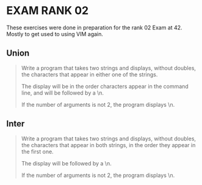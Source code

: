 # EXAM RANK 02

These exercises were done in preparation for the rank 02 Exam at 42. Mostly to get used to using VIM again.

## Union

> Write a program that takes two strings and displays, without doubles, the characters that appear in either one of the strings.
>
> The display will be in the order characters appear in the command line, and will be followed by a \n.
>
> If the number of arguments is not 2, the program displays \n.

## Inter
> Write a program that takes two strings and displays, without doubles, the characters that appear in both strings, in the order they appear in the first one.
>
> The display will be followed by a \n.
>
> If the number of arguments is not 2, the program displays \n.
